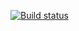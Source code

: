 [![Build status](https://ci.appveyor.com/api/projects/status/dihm9j7nnbf65vi8?svg=true)](https://ci.appveyor.com/project/evgeniyloznevoy/oop)